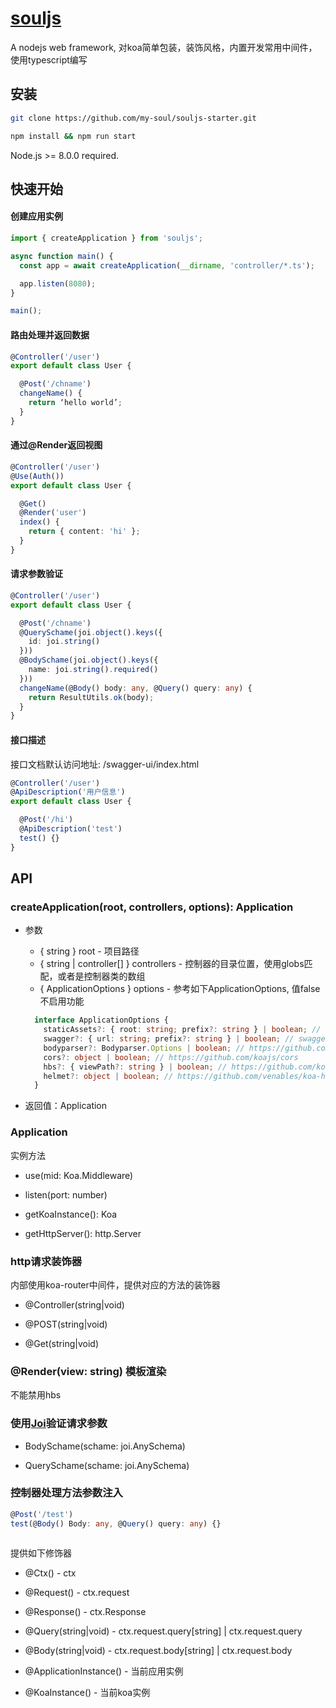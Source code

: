 # [souljs](https://github.com/my-soul/souljs)

A nodejs web framework, 对koa简单包装，装饰风格，内置开发常用中间件，使用typescript编写

## 安装

``` bash
git clone https://github.com/my-soul/souljs-starter.git

npm install && npm run start
```
Node.js >= 8.0.0 required.

## 快速开始

#### 创建应用实例

```typescript main.ts
import { createApplication } from 'souljs';

async function main() {
  const app = await createApplication(__dirname, 'controller/*.ts');

  app.listen(8080);
}

main();
```

#### 路由处理并返回数据

```typescript controller/user.ts
@Controller('/user')
export default class User {

  @Post('/chname')
  changeName() {
    return ‘hello world’;
  }
}
```

#### 通过@Render返回视图

```typescript controller/user.ts
@Controller('/user')
@Use(Auth())
export default class User {

  @Get()
  @Render('user')
  index() {
    return { content: 'hi' };
  }
}
```


#### 请求参数验证

```typescript
@Controller('/user')
export default class User {

  @Post('/chname')
  @QuerySchame(joi.object().keys({
    id: joi.string()
  }))
  @BodySchame(joi.object().keys({
    name: joi.string().required()
  }))
  changeName(@Body() body: any, @Query() query: any) {
    return ResultUtils.ok(body);
  }
}

```

#### 接口描述

接口文档默认访问地址: /swagger-ui/index.html

```typescript
@Controller('/user')
@ApiDescription('用户信息')
export default class User {

  @Post('/hi')
  @ApiDescription('test')
  test() {}
}

```

## API

### createApplication(root, controllers, options): Application

- 参数
  - { string } root - 项目路径
  - { string | controller[] } controllers - 控制器的目录位置，使用globs匹配，或者是控制器类的数组
  - { ApplicationOptions }  options - 参考如下ApplicationOptions, 值false不启用功能

  ```typescript
    interface ApplicationOptions {
      staticAssets?: { root: string; prefix?: string } | boolean; // https://github.com/koajs/static
      swagger?: { url: string; prefix?: string } | boolean; // swagger-ui
      bodyparser?: Bodyparser.Options | boolean; // https://github.com/koajs/bodyparser
      cors?: object | boolean; // https://github.com/koajs/cors
      hbs?: { viewPath?: string } | boolean; // https://github.com/koajs/koa-hbs
      helmet?: object | boolean; // https://github.com/venables/koa-helmet
    }
  ```
- 返回值：Application


### Application

实例方法

- use(mid: Koa.Middleware)

- listen(port: number)

- getKoaInstance(): Koa

- getHttpServer(): http.Server


### http请求装饰器

内部使用koa-router中间件，提供对应的方法的装饰器

- @Controller(string|void)

- @POST(string|void)

- @Get(string|void)

### @Render(view: string) 模板渲染

不能禁用hbs


### 使用[Joi](https://www.npmjs.com/package/joi)验证请求参数

- BodySchame(schame: joi.AnySchema)

- QuerySchame(schame: joi.AnySchema)


### 控制器处理方法参数注入

```typescript
@Post('/test')
test(@Body() Body: any, @Query() query: any) {}
  
 ```
 
 提供如下修饰器

- @Ctx() - ctx
- @Request() - ctx.request
- @Response() - ctx.Response
- @Query(string|void) - ctx.request.query[string] | ctx.request.query
- @Body(string|void) - ctx.request.body[string] | ctx.request.body

- @ApplicationInstance() - 当前应用实例
- @KoaInstance() - 当前koa实例

